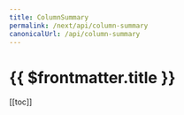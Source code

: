 ```yaml
---
title: ColumnSummary
permalink: /next/api/column-summary
canonicalUrl: /api/column-summary
---
```


# {{ $frontmatter.title }}

[[toc]]
